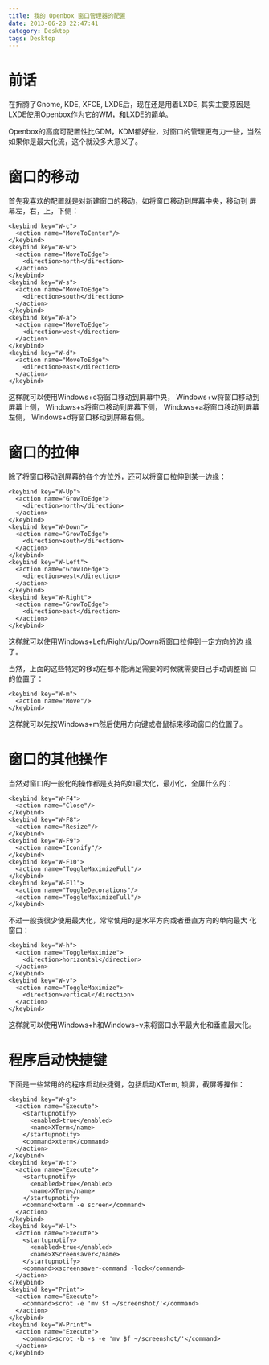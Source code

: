 ```yaml
---
title: 我的 Openbox 窗口管理器的配置
date: 2013-06-28 22:47:41
category: Desktop
tags: Desktop
---
```


# 前话<a id="orgheadline1"></a>

在折腾了Gnome, KDE, XFCE, LXDE后，现在还是用着LXDE, 其实主要原因是
LXDE使用Openbox作为它的WM，和LXDE的简单。

Openbox的高度可配置性比GDM，KDM都好些，对窗口的管理更有力一些，当然
如果你是最大化流，这个就没多大意义了。

# 窗口的移动<a id="orgheadline2"></a>

首先我喜欢的配置就是对新建窗口的移动，如将窗口移动到屏幕中央，移动到
屏幕左，右，上，下侧：

    <keybind key="W-c">
      <action name="MoveToCenter"/>
    </keybind>
    <keybind key="W-w">
      <action name="MoveToEdge">
        <direction>north</direction>
      </action>
    </keybind>
    <keybind key="W-s">
      <action name="MoveToEdge">
        <direction>south</direction>
      </action>
    </keybind>
    <keybind key="W-a">
      <action name="MoveToEdge">
        <direction>west</direction>
      </action>
    </keybind>
    <keybind key="W-d">
      <action name="MoveToEdge">
        <direction>east</direction>
      </action>
    </keybind>

这样就可以使用Windows+c将窗口移动到屏幕中央，
Windows+w将窗口移动到屏幕上侧，
Windows+s将窗口移动到屏幕下侧，
Windows+a将窗口移动到屏幕左侧，
Windows+d将窗口移动到屏幕右侧。

# 窗口的拉伸<a id="orgheadline3"></a>

除了将窗口移动到屏幕的各个方位外，还可以将窗口拉伸到某一边缘：

    <keybind key="W-Up">
      <action name="GrowToEdge">
        <direction>north</direction>
      </action>
    </keybind>
    <keybind key="W-Down">
      <action name="GrowToEdge">
        <direction>south</direction>
      </action>
    </keybind>
    <keybind key="W-Left">
      <action name="GrowToEdge">
        <direction>west</direction>
      </action>
    </keybind>
    <keybind key="W-Right">
      <action name="GrowToEdge">
        <direction>east</direction>
      </action>
    </keybind>

这样就可以使用Windows+Left/Right/Up/Down将窗口拉伸到一定方向的边
缘了。

当然，上面的这些特定的移动在都不能满足需要的时候就需要自己手动调整窗
口的位置了：

    <keybind key="W-m">
      <action name="Move"/>
    </keybind>

这样就可以先按Windows+m然后使用方向键或者鼠标来移动窗口的位置了。

# 窗口的其他操作<a id="orgheadline4"></a>

当然对窗口的一般化的操作都是支持的如最大化，最小化，全屏什么的：

    <keybind key="W-F4">
      <action name="Close"/>
    </keybind>
    <keybind key="W-F8">
      <action name="Resize"/>
    </keybind>
    <keybind key="W-F9">
      <action name="Iconify"/>
    </keybind>
    <keybind key="W-F10">
      <action name="ToggleMaximizeFull"/>
    </keybind>
    <keybind key="W-F11">
      <action name="ToggleDecorations"/>
      <action name="ToggleMaximizeFull"/>
    </keybind>

不过一般我很少使用最大化，常常使用的是水平方向或者垂直方向的单向最大
化窗口：

    <keybind key="W-h">
      <action name="ToggleMaximize">
        <direction>horizontal</direction>
      </action>
    </keybind>
    <keybind key="W-v">
      <action name="ToggleMaximize">
        <direction>vertical</direction>
      </action>
    </keybind>

这样就可以使用Windows+h和Windows+v来将窗口水平最大化和垂直最大化。

# 程序启动快捷键<a id="orgheadline5"></a>

下面是一些常用的的程序启动快捷键，包括启动XTerm, 锁屏，截屏等操作：

    <keybind key="W-q">
      <action name="Execute">
        <startupnotify>
          <enabled>true</enabled>
          <name>XTerm</name>
        </startupnotify>
        <command>xterm</command>
      </action>
    </keybind>
    <keybind key="W-t">
      <action name="Execute">
        <startupnotify>
          <enabled>true</enabled>
          <name>XTerm</name>
        </startupnotify>
        <command>xterm -e screen</command>
      </action>
    </keybind>
    <keybind key="W-l">
      <action name="Execute">
        <startupnotify>
          <enabled>true</enabled>
          <name>XScreensaver</name>
        </startupnotify>
        <command>xscreensaver-command -lock</command>
      </action>
    </keybind>
    <keybind key="Print">
      <action name="Execute">
        <command>scrot -e 'mv $f ~/screenshot/'</command>
      </action>
    </keybind>
    <keybind key="W-Print">
      <action name="Execute">
        <command>scrot -b -s -e 'mv $f ~/screenshot/'</command>
      </action>
    </keybind>
